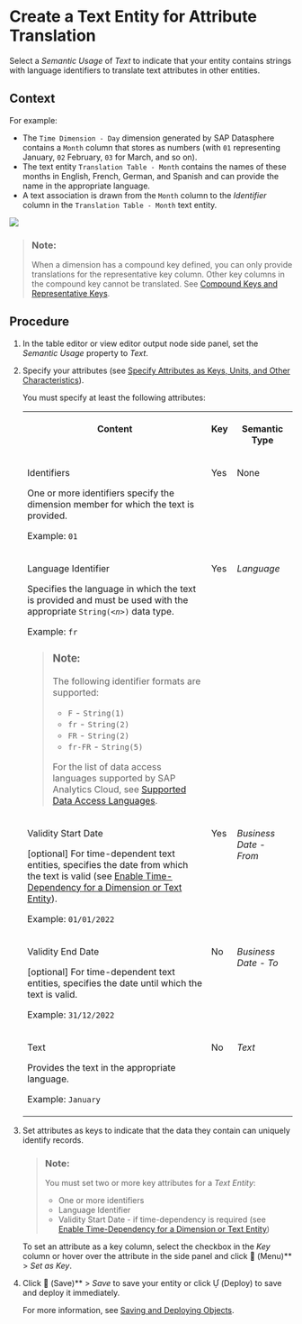 <!-- loiob25726df116b463e97435ba720e48ac9 -->

<link rel="stylesheet" type="text/css" href="../css/sap-icons.css"/>

# Create a Text Entity for Attribute Translation

Select a *Semantic Usage* of *Text* to indicate that your entity contains strings with language identifiers to translate text attributes in other entities.



## Context

For example:

-   The `Time Dimension - Day` dimension generated by SAP Datasphere contains a `Month` column that stores as numbers \(with `01` representing January, `02` February, `03` for March, and so on\).
-   The text entity `Translation Table - Month` contains the names of these months in English, French, German, and Spanish and can provide the name in the appropriate language.
-   A text association is drawn from the `Month` column to the *Identifier* column in the `Translation Table - Month` text entity.

![](images/Text_Entity_Example_2b15da2.png)

> ### Note:  
> When a dimension has a compound key defined, you can only provide translations for the representative key column. Other key columns in the compound key cannot be translated. See [Compound Keys and Representative Keys](set-key-columns-to-uniquely-identify-records-d9ef2c9.md#loiod9ef2c91f6d647e584bad51999e441cd__section_compound_keys).



## Procedure

1.  In the table editor or view editor output node side panel, set the *Semantic Usage* property to *Text*.

2.  Specify your attributes \(see [Specify Attributes as Keys, Units, and Other Characteristics](specify-attributes-as-keys-units-and-other-characteristics-cedc59c.md)\).

    You must specify at least the following attributes:


    <table>
    <tr>
    <th valign="top">

    Content
    
    </th>
    <th valign="top">

    Key
    
    </th>
    <th valign="top">

    Semantic Type
    
    </th>
    </tr>
    <tr>
    <td valign="top">
    
    Identifiers

    One or more identifiers specify the dimension member for which the text is provided.

    Example: `01`
    
    </td>
    <td valign="top">
    
    Yes
    
    </td>
    <td valign="top">
    
    None
    
    </td>
    </tr>
    <tr>
    <td valign="top">
    
    Language Identifier

    Specifies the language in which the text is provided and must be used with the appropriate <code>String(<i class="varname">&lt;n&gt;</i>)</code> data type.

    Example: `fr`

    > ### Note:  
    > The following identifier formats are supported:
    > 
    > -   `F` - `String(1)`
    > -   `fr` - `String(2)`
    > -   `FR` - `String(2)`
    > -   `fr-FR` - `String(5)`
    > 
    > For the list of data access languages supported by SAP Analytics Cloud, see [Supported Data Access Languages](https://help.sap.com/docs/SAP_ANALYTICS_CLOUD/00f68c2e08b941f081002fd3691d86a7/8310076258a94a4194a926506b80c390.html).


    
    </td>
    <td valign="top">
    
    Yes
    
    </td>
    <td valign="top">
    
    *Language*
    
    </td>
    </tr>
    <tr>
    <td valign="top">
    
    Validity Start Date

    \[optional\] For time-dependent text entities, specifies the date from which the text is valid \(see [Enable Time-Dependency for a Dimension or Text Entity](enable-time-dependency-for-a-dimension-or-text-entity-11b2ff4.md)\).

    Example: `01/01/2022`
    
    </td>
    <td valign="top">
    
    Yes
    
    </td>
    <td valign="top">
    
    *Business Date - From*
    
    </td>
    </tr>
    <tr>
    <td valign="top">
    
    Validity End Date

    \[optional\] For time-dependent text entities, specifies the date until which the text is valid.

    Example: `31/12/2022`
    
    </td>
    <td valign="top">
    
    No
    
    </td>
    <td valign="top">
    
    *Business Date - To*
    
    </td>
    </tr>
    <tr>
    <td valign="top">
    
    Text

    Provides the text in the appropriate language.

    Example: `January`
    
    </td>
    <td valign="top">
    
    No
    
    </td>
    <td valign="top">
    
    *Text*
    
    </td>
    </tr>
    </table>
    
3.  Set attributes as keys to indicate that the data they contain can uniquely identify records.

    > ### Note:  
    > You must set two or more key attributes for a *Text Entity*:
    > 
    > -   One or more identifiers
    > -   Language Identifier
    > -   Validity Start Date - if time-dependency is required \(see [Enable Time-Dependency for a Dimension or Text Entity](enable-time-dependency-for-a-dimension-or-text-entity-11b2ff4.md)\)

    To set an attribute as a key column, select the checkbox in the *Key* column or hover over the attribute in the side panel and click <span class="FPA-icons-V3"></span> \(Menu\)** \> *Set as Key*.

4.  Click <span class="FPA-icons-V3"></span> \(Save\)** \> *Save* to save your entity or click <span class="SAP-icons-V5"></span> \(Deploy\) to save and deploy it immediately.

    For more information, see [Saving and Deploying Objects](../saving-and-deploying-objects-7c0b560.md).


